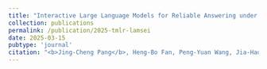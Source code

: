 ```yaml
---
title: "Interactive Large Language Models for Reliable Answering under Incomplete Context"
collection: publications
permalink: /publication/2025-tmlr-lamsei
date: 2025-03-15
pubtype: 'journal'
citation: "<b>Jing-Cheng Pang</b>, Heng-Bo Fan, Peng-Yuan Wang, Jia-Hao Xiao, Nan Tang, Si-Hang Yang, Chengxing Jia, Ming-Kun Xie, Xiang Chen, Sheng-Jun Huang and Yang Yu. <i> Interactive Large Language Models for Reliable Answering under Incomplete Context. </i> <b> Transactions on Machine Learning Research (TMLR) </b>, to appear."
---
```

